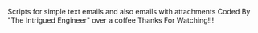 
Scripts for simple text emails and also emails with attachments
Coded By "The Intrigued Engineer" over a coffee
Thanks For Watching!!!

